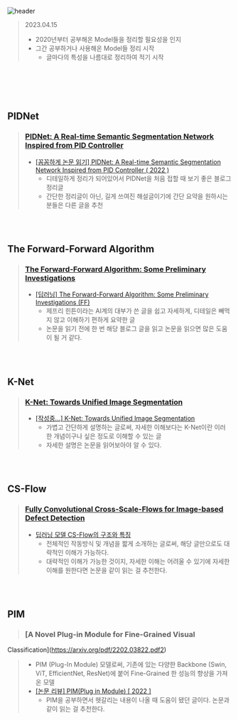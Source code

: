 ![header](https://capsule-render.vercel.app/api?type=waving&color=0:00FF00,100:4000FF&height=200&section=header&fontAlign=50&fontAlignY=70&fontSize=50&fontColor=FFFFFF&text=%20Paper%20Review%20Summary)

> 2023.04.15
> * 2020년부터 공부해온 Model들을 정리할 필요성을 인지
> * 그간 공부하거나 사용해온 Model들 정리 시작
>   * 글마다의 특성을 나름대로 정리하여 적기 시작

<br>
<br>
<br>
<br>

## PIDNet
> ### [PIDNet: A Real-time Semantic Segmentation Network Inspired from PID Controller](https://arxiv.org/pdf/2206.02066.pdf)
>
> * [[꼼꼼하게 논문 읽기] PIDNet: A Real-time Semantic Segmentation Network Inspired from PID Controller ( 2022 )](https://developer-wh.tistory.com/entry/%EA%BC%BC%EA%BC%BC%ED%95%98%EA%B2%8C-%EB%85%BC%EB%AC%B8-%EC%9D%BD%EA%B8%B0PIDNet-A-Real-time-Semantic-Segmentation-Network-Inspired-from-PID-Controller-2022 "개발자로 살아가는 이야기")
>     * 디테일하게 정리가 되어있어서 PIDNet을 처음 접할 때 보기 좋은 블로그 정리글
>     * 간단한 정리글이 아닌, 길게 쓰여진 해설글이기에 간단 요약을 원하시는 분들은 다른 글을 추천

<br>
<br>

## The Forward-Forward Algorithm
> ### [The Forward-Forward Algorithm: Some Preliminary Investigations](https://arxiv.org/pdf/2212.13345.pdf)
>
> * [[딥러닝] The Forward-Forward Algorithm: Some Preliminary Investigations (FF)](https://velog.io/@nochesita/%EB%94%A5%EB%9F%AC%EB%8B%9D-The-Forward-Forward-Algorithm-Some-Preliminary-Investigations)
>   * 제프리 힌튼이라는 AI계의 대부가 쓴 글을 쉽고 자세하게, 디테일은 빼먹지 않고 이해하기 편하게 요약한 글
>   * 논문을 읽기 전에 한 번 해당 블로그 글을 읽고 논문을 읽으면 많은 도움이 될 거 같다.

<br>
<br>

## K-Net
> ### [K-Net: Towards Unified Image Segmentation](https://arxiv.org/pdf/2106.14855.pdf)
>
> * [[작성중...] K-Net: Towards Unified Image Segmentation](https://ambitious-posong.tistory.com/138)
>   * 가볍고 간단하게 설명하는 글로써, 자세한 이해보다는 K-Net이란 이러한 개념이구나 싶은 정도로 이해할 수 있는 글
>   * 자세한 설명은 논문을 읽어보아야 알 수 있다.

<br>
<br>

## CS-Flow
> ### [Fully Convolutional Cross-Scale-Flows for Image-based Defect Detection](https://arxiv.org/pdf/2110.02855.pdf)
>
> * [딥러닝 모델 CS-Flow의 구조와 특징](https://ryeowon.github.io/posts/cs_flow_architecture/)
>   * 전체적인 작동방식 및 개념을 짧게 소개하는 글로써, 해당 글만으로도 대략적인 이해가 가능하다.
>   * 대략적인 이해가 가능한 것이지, 자세한 이해는 어려울 수 있기에 자세한 이해를 원한다면 논문을 같이 읽는 걸 추천한다.

<br>
<br>

## PIM
> ### [A Novel Plug-in Module for Fine-Grained Visual
Classification](https://arxiv.org/pdf/2202.03822.pdf2)
>
> * PIM (Plug-In Module) 모델로써, 기존에 있는 다양한 Backbone (Swin, ViT, EfficientNet, ResNet)에 붙어 Fine-Grained 한 성능의 향상을 가져온 모델
> * [[논문 리뷰] PIM(Plug in Module) [ 2022 ]](https://kalelpark.tistory.com/18)
>   * PIM을 공부하면서 헷갈리는 내용이 나올 때 도움이 됐던 글이다. 논문과 같이 읽는 걸 추천한다.
